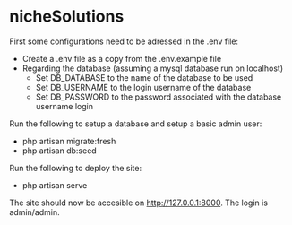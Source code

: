 # nicheSolutions

First some configurations need to be adressed in the .env file:
- Create a .env file as a copy from the .env.example file
- Regarding the database (assuming a mysql database run on localhost)
  - Set DB_DATABASE to the name of the database to be used
  - Set DB_USERNAME to the login username of the database
  - Set DB_PASSWORD to the password associated with the database username login

Run the following to setup a database and setup a basic admin user:
- php artisan migrate:fresh
- php artisan db:seed

Run the following to deploy the site:
- php artisan serve

The site should now be accesible on http://127.0.0.1:8000. The login is admin/admin.
